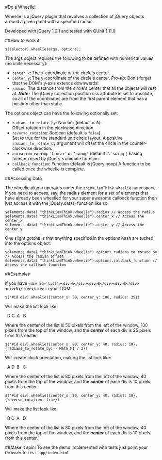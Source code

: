 #Do a Wheelie!

Wheelie is a jQuery plugin that revolves a collection of jQuery objects around a given point with a specified radius.

Developed with jQuery 1.9.1 and tested with QUnit 1.11.0

##How to work it

    $(selector).wheelie(args, options);

The args object requires the following to be defined with numerical values (no units necessary):

* `center_x`:  The x-coordinate of the circle's center.
* `center_y`:  The y-coordinate of the circle's center.
    _Pro-tip_: Don't forget that the DOM's y-axis extends downwards!
* `radius`: The distance from the circle's center that all the objects will rest at.
**_Note:_** The jQuery collection position css attribute is set to absolute, 
	so all of the coordinates are from the first parent element that has a position other than static.

The options object can have the following optionally set:

+ `radians_to_rotate_by`: Number (default is `0`).  
  Offset rotation in the clockwise direction.
+ `reverse_rotation`: Boolean (default is `false`).  
  Set to true for the standard unit circle layout.
  A positive `radians_to_rotate_by` argument will offset the circle in the counter-clockwise direction.
+ `animation_easing`: `'linear'` or `'swing'` (default is `'swing'`)
	Easing function used by jQuery's animate function.
+ `callback_function`: Function (default is jQuery.noop)
	A function to be called once the wheelie is complete.

##Accessing Data

The wheelie plugin operates under the `thinkLiamThink.wheelie` namespace.  
If you need to access, say, the radius element for a set of elements that have already been wheelied
for your super awesome callback function then just access it with the jQuery.data() function like so:

    $elements.data( "thinkLiamThink.wheelie").radius // Access the radius
    $elements.data( "thinkLiamThink.wheelie").center_x // Access the center_x
    $elements.data( "thinkLiamThink.wheelie").center_y // Access the center_y 

One slight gotcha is that anything specified in the options hash are tucked into the options object:

    $elements.data( "thinkLiamThink.wheelie").options.radians_to_rotate_by // Access the radian offset
    $elements.data( "thinkLiamThink.wheelie").options.callback_function // Access the callback function

##Examples

If you have `<div id='list'><div>A</div><div>B</div><div>C</div><div>D</div></div>` in your DOM.

    $('#id div).wheelie({center_x: 50, center_y: 100, radius: 25})

Will make the list look like:

` `D
C` `A
` `B

Where the center of the list is 50 pixels from the left of the window,
100 pixels from the top of the window, and the **_center_** of each div 
is 25 pixels from this center.

    $('#id div).wheelie({center_x: 80, center_y: 40, radius: 10}, 
    {radians_to_rotate_by: - Math.PI / 2})

Will create clock orientation, making the list look like:

` `A
D` `B
` `C

Where the center of the list is 80 pixels from the left of the window,
40 pixels from the top of the window, and the **_center_** of each div 
is 10 pixels from this center.

    $('#id div).wheelie({center_x: 80, center_y: 40, radius: 10}, 
    {reverse_rotation: true})

Will make the list look like:

` `B
C` `A
` `D

Where the center of the list is 80 pixels from the left of the window,
40 pixels from the top of the window, and the **_center_** of each div 
is 10 pixels from this center.

##Make it spin!
To see the demo implemented with tests just point your browser to `test_app/index.html`